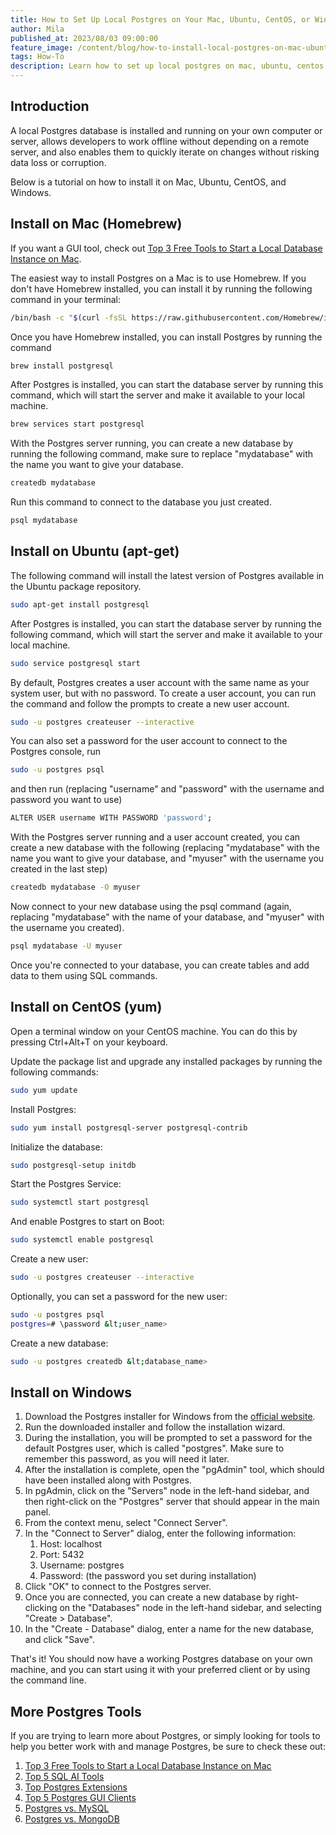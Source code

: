 ```yaml
---
title: How to Set Up Local Postgres on Your Mac, Ubuntu, CentOS, or Windows
author: Mila
published_at: 2023/08/03 09:00:00
feature_image: /content/blog/how-to-install-local-postgres-on-mac-ubuntu-centos-windows/banner.webp
tags: How-To
description: Learn how to set up local postgres on mac, ubuntu, centos and windows.
---
```


## Introduction

A local Postgres database is installed and running on your own computer or server, allows developers to work offline without depending on a remote server, and also enables them to quickly iterate on changes without risking data loss or corruption.

Below is a tutorial on how to install it on Mac, Ubuntu, CentOS, and Windows.

## Install on Mac (Homebrew)

If you want a GUI tool, check out [Top 3 Free Tools to Start a Local Database Instance on Mac](/blog/free-tools-to-start-local-database-on-mac).

The easiest way to install Postgres on a Mac is to use Homebrew. If you don't have Homebrew installed, you can install it by running the following command in your terminal:

```bash
/bin/bash -c "$(curl -fsSL https://raw.githubusercontent.com/Homebrew/install/HEAD/install.sh)"
```

Once you have Homebrew installed, you can install Postgres by running the command

```bash
brew install postgresql
```

After Postgres is installed, you can start the database server by running this command, which will start the server and make it available to your local machine.

```bash
brew services start postgresql
```

With the Postgres server running, you can create a new database by running the following command, make sure to replace "mydatabase" with the name you want to give your database.

```bash
createdb mydatabase
```

Run this command to connect to the database you just created.

```bash
psql mydatabase
```

## Install on Ubuntu (apt-get)

The following command will install the latest version of Postgres available in the Ubuntu package repository.

```bash
sudo apt-get install postgresql
```

After Postgres is installed, you can start the database server by running the following command, which will start the server and make it available to your local machine.

```bash
sudo service postgresql start
```

By default, Postgres creates a user account with the same name as your system user, but with no password. To create a user account, you can run the command and follow the prompts to create a new user account.

```bash
sudo -u postgres createuser --interactive
```

You can also set a password for the user account to connect to the Postgres console, run

```bash
sudo -u postgres psql
```

and then run (replacing "username" and "password" with the username and password you want to use)

```bash
ALTER USER username WITH PASSWORD 'password';
```

With the Postgres server running and a user account created, you can create a new database with the following (replacing "mydatabase" with the name you want to give your database, and "myuser" with the username you created in the last step)

```bash
createdb mydatabase -O myuser
```

Now connect to your new database using the psql command (again, replacing "mydatabase" with the name of your database, and "myuser" with the username you created).

```bash
psql mydatabase -U myuser
```

Once you're connected to your database, you can create tables and add data to them using SQL commands.

## Install on CentOS (yum)

Open a terminal window on your CentOS machine. You can do this by pressing Ctrl+Alt+T on your keyboard.

Update the package list and upgrade any installed packages by running the following commands:

```bash
sudo yum update
```

Install Postgres:

```bash
sudo yum install postgresql-server postgresql-contrib
```

Initialize the database:

```bash
sudo postgresql-setup initdb
```

Start the Postgres Service:

```bash
sudo systemctl start postgresql
```

And enable Postgres to start on Boot:

```bash
sudo systemctl enable postgresql
```

Create a new user:

```bash
sudo -u postgres createuser --interactive
```

Optionally, you can set a password for the new user:

```bash
sudo -u postgres psql
postgres=# \password &lt;user_name>
```

Create a new database:

```bash
sudo -u postgres createdb &lt;database_name>
```

## Install on Windows

1. Download the Postgres installer for Windows from the [official website](https://www.postgresql.org/download/windows/).
1. Run the downloaded installer and follow the installation wizard.
1. During the installation, you will be prompted to set a password for the default Postgres user, which is called "postgres". Make sure to remember this password, as you will need it later.
1. After the installation is complete, open the "pgAdmin" tool, which should have been installed along with Postgres.
1. In pgAdmin, click on the "Servers" node in the left-hand sidebar, and then right-click on the "Postgres" server that should appear in the main panel.
1. From the context menu, select "Connect Server".
1. In the "Connect to Server" dialog, enter the following information:
   1. Host: localhost
   2. Port: 5432
   3. Username: postgres
   4. Password: (the password you set during installation)
1. Click "OK" to connect to the Postgres server.
1. Once you are connected, you can create a new database by right-clicking on the "Databases" node in the left-hand sidebar, and selecting "Create > Database".
1. In the "Create - Database" dialog, enter a name for the new database, and click "Save".

That's it! You should now have a working Postgres database on your own machine, and you can start using it with your preferred client or by using the command line.

## More Postgres Tools

If you are trying to learn more about Postgres, or simply looking for tools to help you better work with and manage Postgres, be sure to check these out:

1. [Top 3 Free Tools to Start a Local Database Instance on Mac](/blog/free-tools-to-start-local-database-on-mac)
1. [Top 5 SQL AI Tools](/blog/top-sql-ai-tools/)
1. [Top Postgres Extensions](/blog/top-postgres-extension/)
1. [Top 5 Postgres GUI Clients](/blog/top-postgres-gui-client/)
1. [Postgres vs. MySQL](/blog/postgres-vs-mysql/)
1. [Postgres vs. MongoDB](/blog/postgres-vs-mongodb/)
